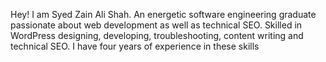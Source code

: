 Hey! I am Syed Zain Ali Shah. An energetic software engineering graduate passionate about web development as well as technical SEO. Skilled in WordPress designing, developing, troubleshooting, content writing and technical SEO. I have four years of experience in these skills 

<!---
Syedzain72/Syedzain72 is a ✨ special ✨ repository because its `README.md` (this file) appears on your GitHub profile.
You can click the Preview link to take a look at your changes.
--->
